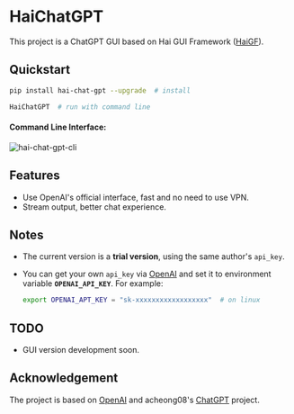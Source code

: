 
# HaiChatGPT

This project is a ChatGPT GUI based on Hai GUI Framework ([HaiGF](https://code.ihep.ac.cn/zdzhang/hai-gui-framework)).


## Quickstart

```bash
pip install hai-chat-gpt --upgrade  # install

HaiChatGPT  # run with command line
```

#### Command Line Interface:

<!-- 插入图片 -->
![hai-chat-gpt-cli](https://zhangzhengde0225.github.io/images/blog/hai-chat-gpt_cli.png)

## Features

+ Use OpenAI's official interface, fast and no need to use VPN.
+ Stream output, better chat experience.

## Notes

+ The current version is a **trial version**, using the same author's `api_key`.
+ You can get your own `api_key` via [OpenAI](www.openai.com) and set it to environment variable **`OPENAI_API_KEY`**. For example:
    
    ```bash
    export OPENAI_APT_KEY = "sk-xxxxxxxxxxxxxxxxxx"  # on linux
    ```

## TODO

+ GUI version development soon.




## Acknowledgement

The project is based on  [OpenAI](www.openai.com) and acheong08's [ChatGPT](https://github.com/acheong08/ChatGPT) project.





